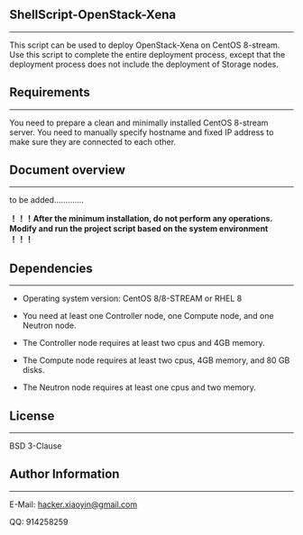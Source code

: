 ## ShellScript-OpenStack-Xena
------

This script can be used to deploy OpenStack-Xena on CentOS 8-stream. Use this script to complete the entire deployment process, except that the deployment process does not include the deployment of Storage nodes.

## Requirements

------

You need to prepare a clean and minimally installed CentOS 8-stream server.  You need to manually specify hostname and fixed IP address to make sure they are connected to each other.

## Document overview

------

to be added.............

**！！！After the minimum installation, do not perform any operations. Modify and run the project script based on the system environment  ！！！**

## Dependencies

------

- Operating system version: CentOS 8/8-STREAM or RHEL 8
- You need at least one Controller node, one Compute node, and one Neutron node.
- The Controller node requires at least two cpus and 4GB memory.

- The Compute node requires at least two cpus, 4GB memory, and 80 GB disks.
- The Neutron node requires at least one cpus and two memory.

## License

------

BSD 3-Clause

## Author Information

------

E-Mail: hacker.xiaoyin@gmail.com

QQ: 914258259


